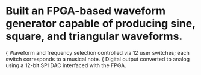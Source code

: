 # Built an FPGA-based waveform generator capable of producing sine, square, and triangular waveforms.
{ Waveform and frequency selection controlled via 12 user switches; each switch corresponds to a
musical note.
{ Digital output converted to analog using a 12-bit SPI DAC interfaced with the FPGA.
